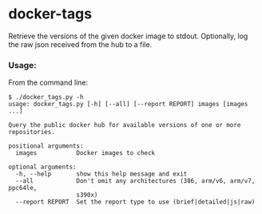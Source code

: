 # docker-tags
Retrieve the versions of the given docker image
to stdout. Optionally, log the raw json received
from the hub to a file.

### Usage:
From the command line:
```
$ ./docker_tags.py -h
usage: docker_tags.py [-h] [--all] [--report REPORT] images [images ...]

Query the public docker hub for available versions of one or more
repositories.

positional arguments:
  images           Docker images to check

optional arguments:
  -h, --help       show this help message and exit
  --all            Don't omit any architectures (386, arm/v6, arm/v7, ppc64le,
                   s390x)
  --report REPORT  Set the report type to use (brief|detailed|js|raw)

```
